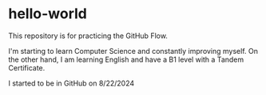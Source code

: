 # hello-world
This repository is for practicing the GitHub Flow.

I'm starting to learn Computer Science and constantly improving myself.
On the other hand, I am learning English and have a B1 level with a Tandem Certificate.

I started to be in GitHub on 8/22/2024

